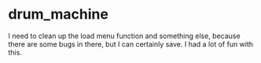 # drum_machine
I need to clean up the load menu function and something else, because there are some bugs in there, but I can certainly save. I had a lot of fun with this.
